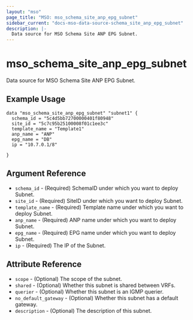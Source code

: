 ```yaml
---
layout: "mso"
page_title: "MSO: mso_schema_site_anp_epg_subnet"
sidebar_current: "docs-mso-data-source-schema_site_anp_epg_subnet"
description: |-
  Data source for MSO Schema Site ANP EPG Subnet.
---
```


# mso_schema_site_anp_epg_subnet #

Data source for MSO Schema Site ANP EPG Subnet.

## Example Usage ##

```hcl
data "mso_schema_site_anp_epg_subnet" "subnet1" {
  schema_id = "5c4d5bb72700000401f80948"
  site_id = "5c7c95b25100008f01c1ee3c"
  template_name = "Template1"
  anp_name = "ANP"
  epg_name = "DB"
  ip = "10.7.0.1/8"

}
```

## Argument Reference ##

* `schema_id` - (Required) SchemaID under which you want to deploy Subnet.
* `site_id` - (Required) SiteID under which you want to deploy Subnet.
* `template_name` - (Required) Template name under which you want to deploy Subnet.
* `anp_name` - (Required) ANP name under which you want to deploy Subnet.
* `epg_name` - (Required) EPG name under which you want to deploy Subnet.
* `ip` - (Required) The IP of the Subnet.

## Attribute Reference ##

* `scope` - (Optional) The scope of the subnet.
* `shared` - (Optional) Whether this subnet is shared between VRFs.
* `querier` - (Optional) Whether this subnet is an IGMP querier.
* `no_default_gateway` - (Optional) Whether this subnet has a default gateway.
* `description` - (Optional) The description of this subnet. 

